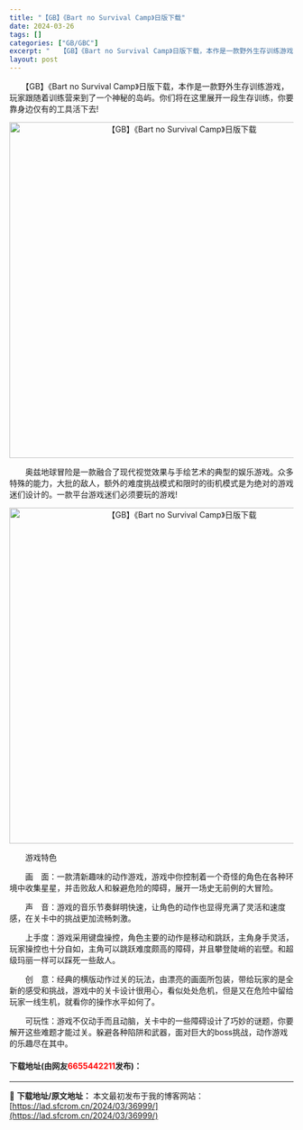 ```yaml
---
title: "【GB】《Bart no Survival Camp》日版下载"
date: 2024-03-26
tags: []
categories: ["GB/GBC"]
excerpt: "　　【GB】《Bart no Survival Camp》日版下载，本作是一款野外生存训练游戏，玩家跟随着训练营来到了一个神秘的岛屿。你们将在这里展开一段生存训练，你要靠身边仅有的工具活下去! 　　奥兹地球冒险是一款融合了现代视觉效果与手绘艺术的典型的娱乐游戏。众多特殊的能力，大批的敌人，额外的难度&hellip;"
layout: post
---
```


 <p>　　【GB】《Bart no Survival Camp》日版下载，本作是一款野外生存训练游戏，玩家跟随着训练营来到了一个神秘的岛屿。你们将在这里展开一段生存训练，你要靠身边仅有的工具活下去!</p> <p align="center"><img align="" border="0" src="https://lad.sfcrom.cn/wp-content/uploads/2024/03/20240326_66027eb137cb8.png" width="596" alt="【GB】《Bart no Survival Camp》日版下载" /></p> <p>　　奥兹地球冒险是一款融合了现代视觉效果与手绘艺术的典型的娱乐游戏。众多特殊的能力，大批的敌人，额外的难度挑战模式和限时的街机模式是为绝对的游戏迷们设计的。一款平台游戏迷们必须要玩的游戏!</p> <p align="center"><img align="" border="0" src="https://lad.sfcrom.cn/wp-content/uploads/2024/03/20240326_66027eb1dcff0.png" width="596" alt="【GB】《Bart no Survival Camp》日版下载" /></p> <p>　　游戏特色</p> <p>　　画　面：一款清新趣味的动作游戏，游戏中你控制着一个奇怪的角色在各种环境中收集星星，并击败敌人和躲避危险的障碍，展开一场史无前例的大冒险。</p> <p>　　声　音：游戏的音乐节奏鲜明快速，让角色的动作也显得充满了灵活和速度感，在关卡中的挑战更加流畅刺激。</p> <p>　　上手度：游戏采用键盘操控，角色主要的动作是移动和跳跃，主角身手灵活，玩家操控也十分自如，主角可以跳跃难度颇高的障碍，并且攀登陡峭的岩壁。和超级玛丽一样可以踩死一些敌人。</p> <p>　　创　意：经典的横版动作过关的玩法，由漂亮的画面所包装，带给玩家的是全新的感受和挑战，游戏中的关卡设计很用心，看似处处危机，但是又在危险中留给玩家一线生机，就看你的操作水平如何了。</p> <p>　　可玩性：游戏不仅动手而且动脑，关卡中的一些障碍设计了巧妙的谜题，你要解开这些难题才能过关。躲避各种陷阱和武器，面对巨大的boss挑战，动作游戏的乐趣尽在其中。</p> <p><h4>下载地址(由网友<font color="red">6655442211</font>发布)：</h4></p> 

---
📖 **下载地址/原文地址：** 本文最初发布于我的博客网站：[https://lad.sfcrom.cn/2024/03/36999/](https://lad.sfcrom.cn/2024/03/36999/)
